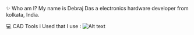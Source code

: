 ✨ Who am I?
My name is Debraj Das a electronics hardware developer from kolkata, India.

💻 CAD Tools i Used that I use :
![Alt text]([Debrajdas180\Images\247-2478187_kicad-logo-kicad-logo-png-transparent-png.jpg](https://imgs.search.brave.com/iv_fz3npIzI6XGzmizo4x_-CccVzbVphxGVlWYk8tWY/rs:fit:560:320:1/g:ce/aHR0cHM6Ly91cGxv/YWQud2lraW1lZGlh/Lm9yZy93aWtpcGVk/aWEvY29tbW9ucy90/aHVtYi81LzU5L0tp/Q2FkLUxvZ28uc3Zn/LzY0MHB4LUtpQ2Fk/LUxvZ28uc3ZnLnBu/Zw)https://imgs.search.brave.com/iv_fz3npIzI6XGzmizo4x_-CccVzbVphxGVlWYk8tWY/rs:fit:560:320:1/g:ce/aHR0cHM6Ly91cGxv/YWQud2lraW1lZGlh/Lm9yZy93aWtpcGVk/aWEvY29tbW9ucy90/aHVtYi81LzU5L0tp/Q2FkLUxvZ28uc3Zn/LzY0MHB4LUtpQ2Fk/LUxvZ28uc3ZnLnBu/Zw)
